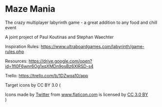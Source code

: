 # Maze Mania
The crazy multiplayer labyrinth game - a great addition to any food and chill event

A joint project of Paul Koutinas and Stephan Waechter

Inspiration Rules: https://www.ultraboardgames.com/labyrinth/game-rules.php

Resources: https://drive.google.com/open?id=1fl0F6wnr6Og1xqXMDn9osBz6XlRSD-s4

Trello: https://trello.com/b/1DZwqa10/app

Target icons by CC BY 3.0 (<div>Icons made by <a href="https://www.flaticon.com/authors/twitter" title="Twitter">Twitter</a> from <a href="https://www.flaticon.com/" 		    title="Flaticon">www.flaticon.com</a> is licensed by <a href="http://creativecommons.org/licenses/by/3.0/" 		    title="Creative Commons BY 3.0" target="_blank">CC 3.0 BY</a></div>)
